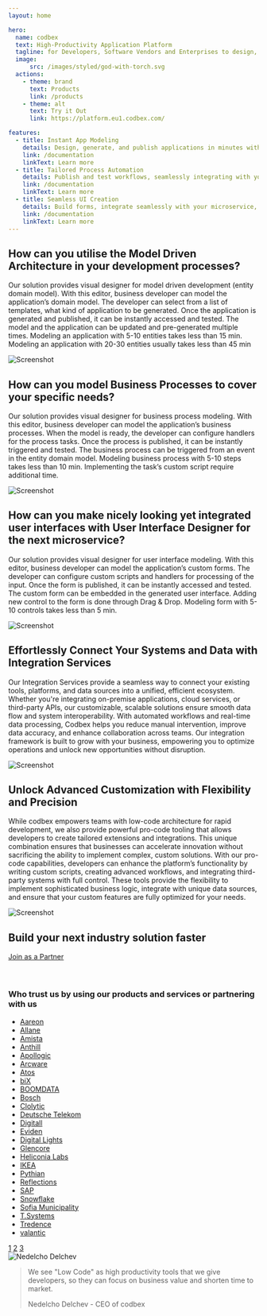 ```yaml
---
layout: home

hero:
  name: codbex
  text: High-Productivity Application Platform
  tagline: for Developers, Software Vendors and Enterprises to design, develop and deliver their industry solutions
  image:
      src: /images/styled/god-with-torch.svg
  actions:
    - theme: brand
      text: Products
      link: /products
    - theme: alt
      text: Try it Out
      link: https://platform.eu1.codbex.com/

features:
  - title: Instant App Modeling
    details: Design, generate, and publish applications in minutes with our visual model-driven development tools
    link: /documentation
    linkText: Learn more
  - title: Tailored Process Automation
    details: Publish and test workflows, seamlessly integrating with your domain models for dynamic automation
    link: /documentation
    linkText: Learn more
  - title: Seamless UI Creation
    details: Build forms, integrate seamlessly with your microservice, and publish for immediate use
    link: /documentation
    linkText: Learn more
---
```


<div class="content">
	<section>
		<div class="container flex">
			<div class="text">
				<h2>How can you utilise the <strong>Model Driven Architecture</strong> in your development processes?</h2>
				<p>Our solution provides visual designer for model driven development (entity domain model).
					With this editor, business developer can model the application’s domain model.
					The developer can select from a list of templates, what kind of application to be generated.
					Once the application is generated and published, it can be instantly accessed and tested.
					The model and the application can be updated and pre-generated multiple times.
					Modeling an application with 5-10 entities takes less than 15 min.
					Modeling an application with 20-30 entities usually takes less than 45 min</p>
			</div>
			<div class="image">
				<img src="/images/ide-mda.png" alt="Screenshot" class="screenshot editable" />
			</div>
		</div>
	</section>
	<section>
		<div class="container flex">
			<div class="text">
				<h2>How can you model <strong>Business Processes</strong> to cover your specific needs?</h2>
				<p>Our solution provides visual designer for business process modeling.
					With this editor, business developer can model the application’s business processes.
					When the model is ready, the developer can configure handlers for the process tasks.
					Once the process is published, it can be instantly triggered and tested.
					The business process can be triggered from an event in the entity domain model.
					Modeling business process with 5-10 steps takes less than 10 min.
					Implementing the task’s custom script require additional time.</p>
			</div>
			<div class="image">
				<img src="/images/ide-bpm.png" alt="Screenshot" class="screenshot editable" />
			</div>
		</div>
	</section>
	<section>
		<div class="container flex">
			<div class="text">
				<h2>How can you make nicely looking yet integrated user interfaces with <strong>User Interface Designer</strong> for the next microservice?</h2>
				<p>Our solution provides visual designer for user interface modeling.
					With this editor, business developer can model the application’s custom forms.
					The developer can configure custom scripts and handlers for processing of the input.
					Once the form is published, it can be instantly accessed and tested.
					The custom form can be embedded in the generated user interface.
					Adding new control to the form is done through Drag & Drop.
					Modeling form with 5-10 controls takes less than 5 min.</p>
			</div>
			<div class="image">
				<img src="/images/ide-form.png" alt="Screenshot" class="screenshot editable" />
			</div>
		</div>
	</section>
	<section>
		<div class="container flex">
			<div class="text">
				<h2>Effortlessly Connect Your Systems and Data with <strong>Integration Services</strong></h2>
				<p>Our Integration Services provide a seamless way to connect your existing tools, platforms, and data sources into a unified, efficient ecosystem. Whether you're integrating on-premise applications, cloud services, or third-party APIs, our customizable, scalable solutions ensure smooth data flow and system interoperability. With automated workflows and real-time data processing, Codbex helps you reduce manual intervention, improve data accuracy, and enhance collaboration across teams. Our integration framework is built to grow with your business, empowering you to optimize operations and unlock new opportunities without disruption.</p>
			</div>
			<div class="image">
				<img src="/images/ide-integrations.png" alt="Screenshot" class="screenshot editable" />
			</div>
		</div>
	</section>
	<section>
		<div class="container flex">
			<div class="text">
				<h2>Unlock Advanced <strong>Customization</strong> with Flexibility and Precision</h2>
				<p>While codbex empowers teams with low-code architecture for rapid development, we also provide powerful pro-code tooling that allows developers to create tailored extensions and integrations. This unique combination ensures that businesses can accelerate innovation without sacrificing the ability to implement complex, custom solutions. With our pro-code capabilities, developers can enhance the platform’s functionality by writing custom scripts, creating advanced workflows, and integrating third-party systems with full control. These tools provide the flexibility to implement sophisticated business logic, integrate with unique data sources, and ensure that your custom features are fully optimized for your needs.</p>
			</div>
			<div class="image">
				<img src="/images/ide-coding.png" alt="Screenshot" class="screenshot editable" />
			</div>
		</div>
	</section>
	<section class="partners">
		<h2><strong>Build</strong> your next industry solution faster</h2>
		<div class="button alt"><a href="mailto:office@codbex.com">Join as a Partner</a></div>
		<br><br>
		<h3><strong>Who</strong> trust us by using our products and services or partnering with us</h3>
		<div class="container text-center">
			<ul class="carousel" id="carousel">
				<li id="slide1"><a href="https://aareon.com/" target="_blank">Aareon</a></li>
				<li id="slide2"><a href="https://allane.com/" target="_blank">Allane</a></li>
				<li id="slide3"><a href="https://amista.be" target="_blank">Amista</a></li>
				<li id="slide4"><a href="https://anthill.one/" target="_blank">Anthill</a></li>
				<li id="slide5"><a href="https://apollogic.com/" target="_blank">Apollogic</a></li>
				<li id="slide6"><a href="https://arcware.io" target="_blank">Arcware</a></li>
				<li id="slide7"><a href="https://atos.net/" target="_blank">Atos</a></li>
				<li id="slide8"><a href="https://bix-consulting.com/" target="_blank">biX</a></li>
				<li id="slide9"><a href="https://boomdata.com.au/" target="_blank">BOOMDATA</a></li>
				<li id="slide10"><a href="https://bosch.com/" target="_blank">Bosch</a></li>
				<li id="slide11"><a href="https://clolytic.com/" target="_blank">Clolytic</a></li>
				<li id="slide12"><a href="https://www.telekom.com/en" target="_blank">Deutsche Telekom</a></li>
				<li id="slide13"><a href="https://digitall.com" target="_blank">Digitall</a></li>
				<li id="slide14"><a href="https://eviden.com" target="_blank">Eviden</a></li>
				<li id="slide15"><a href="https://lights.digital" target="_blank">Digital Lights</a></li>
				<li id="slide16"><a href="https://glencore.com" target="_blank">Glencore</a></li>
				<li id="slide17"><a href="https://heliconialabs.com/" target="_blank">Heliconia Labs</a></li>
				<li id="slide18"><a href="https://ikea.com/" target="_blank">IKEA</a></li>
				<li id="slide19"><a href="https://pythian.com/" target="_blank">Pythian</a></li>
				<li id="slide20"><a href="https://www.reflectionsglobal.com/" target="_blank">Reflections</a></li>
				<li id="slide21"><a href="https://sap.com/" target="_blank">SAP</a></li>
				<li id="slide22"><a href="https://snowflake.com/" target="_blank">Snowflake</a></li>
				<li id="slide23"><a href="https://www.sofia.bg/web/sofia-municipality" target="_blank">Sofia Municipality</a></li>
				<li id="slide24"><a href="https://www.t-systems.com/" target="_blank">T.Systems</a></li>
				<li id="slide25"><a href="https://tredence.com/" target="_blank">Tredence</a></li>
				<li id="slide26"><a href="https://valantic.com/" target="_blank">valantic</a></li>
			</ul>
			<div class="nav">
				<a href="#slide1">1</a>
				<a href="#slide2">2</a>
				<a href="#slide3">3</a>
			</div>
		</div>
	</section>
	<section class="testimonial">
		<div class="container flex">
			<div class="testimonial-block">
				<div class="square-image"><img src="/images/staff/nedelcho.jpg" alt="Nedelcho Delchev"></div>
				<blockquote>
					<p>We see "Low Code" as high productivity tools that we give developers,
						so they can focus on business value and shorten time to market.</p>
					<p class="author">Nedelcho Delchev - CEO of codbex</p>
				</blockquote>
			</div>
		</div>
	</section>
</div>